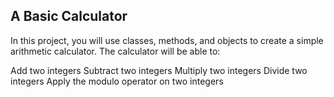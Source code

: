 ## A Basic Calculator
In this project, you will use classes, methods, and objects to create a simple arithmetic calculator. The calculator will be able to:

Add two integers
Subtract two integers
Multiply two integers
Divide two integers
Apply the modulo operator on two integers

